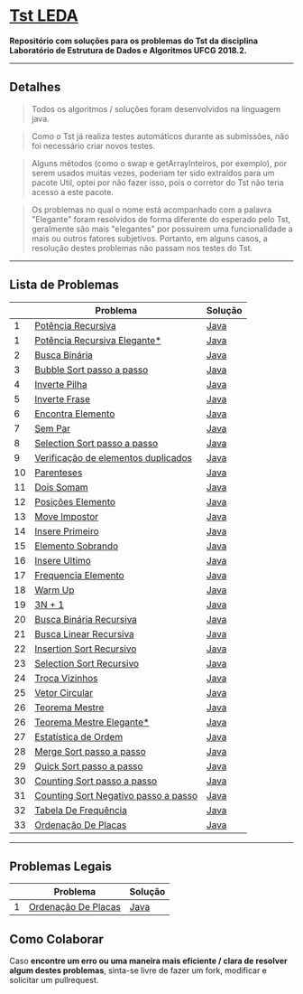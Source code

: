 # [Tst LEDA](http://tst-eda.splab.ufcg.edu.br/)


**Repositório com soluções para os problemas do Tst da disciplina  Laboratório de Estrutura de Dados e Algoritmos UFCG 2018.2.**

------------------------------

## Detalhes

> Todos os algoritmos / soluções foram desenvolvidos na linguagem java.

> Como o Tst já realiza testes automáticos durante as submissões, não foi necessário criar novos testes.

> Alguns métodos (como o swap e getArrayInteiros, por exemplo), por serem usados muitas vezes, poderiam ter sido extraídos para um pacote Util, optei por não fazer isso, pois o corretor do Tst não teria acesso a este pacote.

> Os problemas no qual o nome está acompanhado com a palavra "Elegante" foram resolvidos de forma diferente do esperado pelo Tst, geralmente são mais "elegantes" por possuirem uma funcionalidade a mais ou outros fatores subjetivos. Portanto, em alguns casos, a resolução destes problemas não passam nos testes do Tst.

------------------------------

## Lista de Problemas

|   | Problema           | Solução | 
| - | ------------------ | ------- |
| 1 | [Potência Recursiva](https://github.com/Viniciuswps/tst-leda/blob/master/PotenciaRecursiva/README.md) | [Java](https://github.com/Viniciuswps/tst-leda/blob/master/PotenciaRecursiva/PotenciaRecursiva.java) |
| 1 | [Potência Recursiva Elegante*](https://github.com/Viniciuswps/tst-leda/blob/master/PotenciaRecursiva/README.md) | [Java](https://github.com/Viniciuswps/tst-leda/blob/master/PotenciaRecursiva/solucaoElegante/SolucaoElegante.java) |
| 2 | [Busca Binária](https://github.com/Viniciuswps/tst-leda/blob/master/BuscaBinaria/README.md) | [Java](https://github.com/Viniciuswps/tst-leda/tree/master/BuscaBinaria/BuscaBinaria.java) |
| 3 | [Bubble Sort passo a passo](https://github.com/Viniciuswps/tst-leda/blob/master/BubbleSort/README.md) | [Java](https://github.com/Viniciuswps/tst-leda/tree/master/BubbleSort/BubbleSort.java) | 
| 4 | [Inverte Pilha](https://github.com/Viniciuswps/tst-leda/blob/master/InvertePilha/README.md) | [Java](https://github.com/Viniciuswps/tst-leda/tree/master/InvertePilha/InvertePilha.java) | 
| 5 | [Inverte Frase](https://github.com/Viniciuswps/tst-leda/blob/master/InverteFrase/README.md) | [Java](https://github.com/Viniciuswps/tst-leda/tree/master/InverteFrase/InverteFrase.java) |
| 6 | [Encontra Elemento](https://github.com/Viniciuswps/tst-leda/blob/master/EncontraElemento/README.md) | [Java](https://github.com/Viniciuswps/tst-leda/tree/master/EncontraElemento/EncontraElemento.java) | 
| 7 | [Sem Par](https://github.com/Viniciuswps/tst-leda/blob/master/SemPar/README.md) | [Java](https://github.com/Viniciuswps/tst-leda/tree/master/SemPar/SemPar.java) |
| 8 | [Selection Sort passo a passo](https://github.com/Viniciuswps/tst-leda/blob/master/SelectionSortPassoAPasso/README.md) | [Java](https://github.com/Viniciuswps/tst-leda/tree/master/SelectionSortPassoAPasso/SelectionSortPassoAPasso.java) | 
| 9 | [Verificação de elementos duplicados](https://github.com/Viniciuswps/tst-leda/blob/master/VerificacaoDeElementosDuplicados/README.md) | [Java](https://github.com/Viniciuswps/tst-leda/tree/master/VerificacaoDeElementosDuplicados/VerificacaoDeElementosDuplicados.java)|
| 10 | [Parenteses](https://github.com/Viniciuswps/tst-leda/blob/master/Parenteses/README.md) | [Java](https://github.com/Viniciuswps/tst-leda/tree/master/Parenteses/Parenteses.java)|
| 11 | [Dois Somam](https://github.com/Viniciuswps/tst-leda/blob/master/DoisSomam/README.md) | [Java](https://github.com/Viniciuswps/tst-leda/tree/master/DoisSomam/DoisSomam.java)|
| 12 | [Posições Elemento](https://github.com/Viniciuswps/tst-leda/blob/master/PosicoesElemento/README.md) | [Java](https://github.com/Viniciuswps/tst-leda/tree/master/PosicoesElemento/PosicoesElemento.java)|
| 13 | [Move Impostor](https://github.com/Viniciuswps/tst-leda/blob/master/MoveImpostor/README.md) | [Java](https://github.com/Viniciuswps/tst-leda/tree/master/MoveImpostor/MoveImpostor.java)|
| 14 | [Insere Primeiro](https://github.com/Viniciuswps/tst-leda/blob/master/InserePrimeiro/README.md) | [Java](https://github.com/Viniciuswps/tst-leda/tree/master/InserePrimeiro/InserePrimeiro.java)|
| 15 | [Elemento Sobrando](https://github.com/Viniciuswps/tst-leda/blob/master/ElementoSobrando/README.md) | [Java](https://github.com/Viniciuswps/tst-leda/tree/master/ElementoSobrando/ElementoSobrando.java)|
| 16 | [Insere Ultimo](https://github.com/Viniciuswps/tst-leda/blob/master/InsereUltimo/README.md) | [Java](https://github.com/Viniciuswps/tst-leda/tree/master/InsereUltimo/InsereUltimo.java)|
| 17 | [Frequencia Elemento](https://github.com/Viniciuswps/tst-leda/blob/master/FrequenciaElemento/README.md) | [Java](https://github.com/Viniciuswps/tst-leda/tree/master/FrequenciaElemento/FrequenciaElemento.java)|
| 18 | [Warm Up](https://github.com/Viniciuswps/tst-leda/blob/master/WarmUp/README.md) | [Java](https://github.com/Viniciuswps/tst-leda/tree/master/WarmUp/WarmUp.java)|
| 19 | [3N + 1](https://github.com/Viniciuswps/tst-leda/blob/master/3N+1/README.md) | [Java](https://github.com/Viniciuswps/tst-leda/tree/master/3N+1/TresNmais1.java)|
| 20 | [Busca Binária Recursiva](https://github.com/Viniciuswps/tst-leda/blob/master/BuscaBinariaRecursiva/README.md) | [Java](https://github.com/Viniciuswps/tst-leda/tree/master/BuscaBinariaRecursiva/BuscaBinariaRecursiva.java)|
| 21 | [Busca Linear Recursiva](https://github.com/Viniciuswps/tst-leda/blob/master/BuscaBinariaRecursiva/README.md) | [Java](https://github.com/Viniciuswps/tst-leda/tree/master/BuscaBinariaRecursiva/BuscaBinariaRecursiva.java)|
| 22 | [Insertion Sort Recursivo](https://github.com/Viniciuswps/tst-leda/blob/master/InsertionSortRecursivo/README.md) | [Java](https://github.com/Viniciuswps/tst-leda/tree/master/InsertionSortRecursivo/InsertionSortRecursivo.java)|
| 23 | [Selection Sort Recursivo](https://github.com/Viniciuswps/tst-leda/blob/master/SelectionSortRecursivo/README.md) | [Java](https://github.com/Viniciuswps/tst-leda/tree/master/SelectionSortRecursivo/SelectionSortRecursivo.java)|
| 24 | [Troca Vizinhos](https://github.com/Viniciuswps/tst-leda/blob/master/TrocaVizinhos/README.md) | [Java](https://github.com/Viniciuswps/tst-leda/tree/master/TrocaVizinhos/TrocaVizinhos.java)|
| 25 | [Vetor Circular](https://github.com/Viniciuswps/tst-leda/blob/master/VetorCircular/README.md) | [Java](https://github.com/Viniciuswps/tst-leda/tree/master/VetorCircular/VetorCircular.java)|
| 26 | [Teorema Mestre](https://github.com/Viniciuswps/tst-leda/blob/master/TeoremaMestre/README.md) | [Java](https://github.com/Viniciuswps/tst-leda/tree/master/TeoremaMestre/TeoremaMestre.java)|
| 26 | [Teorema Mestre Elegante*](https://github.com/Viniciuswps/tst-leda/blob/master/TeoremaMestre/README.md) | [Java](https://github.com/Viniciuswps/tst-leda/tree/master/TeoremaMestre/SolucaoElegante/SolucaoElegante.java)|
| 27 | [Estatística de Ordem](https://github.com/Viniciuswps/tst-leda/blob/master/EstatisticaDeOrdem/README.md) | [Java](https://github.com/Viniciuswps/tst-leda/tree/master/EstatisticaDeOrdem/EstatisticaDeOrdem.java)|
| 28 | [Merge Sort passo a passo](https://github.com/Viniciuswps/tst-leda/blob/master/MergeSortPassoAPasso/README.md) | [Java](https://github.com/Viniciuswps/tst-leda/tree/master/MergeSortPassoAPasso/MergeSortPassoAPasso.java) |
| 29 | [Quick Sort passo a passo](https://github.com/Viniciuswps/tst-leda/blob/master/QuickSortPassoAPasso/README.md) | [Java](https://github.com/Viniciuswps/tst-leda/tree/master/QuickSortPassoAPasso/QuickSortPassoAPasso.java) | 
| 30 | [Counting Sort passo a passo](https://github.com/Viniciuswps/tst-leda/blob/master/CountingSortPassoAPasso/README.md) | [Java](https://github.com/Viniciuswps/tst-leda/tree/master/CountingSortPassoAPasso/CountingSortPassoAPasso.java) | 
| 31 | [Counting Sort Negativo passo a passo](https://github.com/Viniciuswps/tst-leda/blob/master/CountingSortNegativosPassoAPasso/README.md) | [Java](https://github.com/Viniciuswps/tst-leda/tree/master/CountingSortNegativosPassoAPasso/CountingSortNegativosPassoAPasso.java) | 
| 32 | [Tabela De Frequência](https://github.com/Viniciuswps/tst-leda/blob/master/TabelaDeFrequencia/README.md) | [Java](https://github.com/Viniciuswps/tst-leda/tree/master/TabelaDeFrequencia/TabelaDeFrequencia.java) | 
| 33 | [Ordenação De Placas](https://github.com/Viniciuswps/tst-leda/blob/master/OrdenacaoDePlacas/README.md) | [Java](https://github.com/Viniciuswps/tst-leda/tree/master/OrdenacaoDePlacas/OrdenacaoDePlacas.java) | 

------------------------------

## Problemas Legais

|   | Problema           | Solução | 
| - | ------------------ | ------- |
| 1 | [Ordenação De Placas](https://github.com/Viniciuswps/tst-leda/blob/master/OrdenacaoDePlacas/README.md) | [Java](https://github.com/Viniciuswps/tst-leda/tree/master/OrdenacaoDePlacas/OrdenacaoDePlacas.java) | 


## Como Colaborar

Caso **encontre um erro ou uma maneira mais eficiente / clara de resolver algum destes problemas**, sinta-se livre de fazer um fork, modificar e solicitar um pullrequest.
